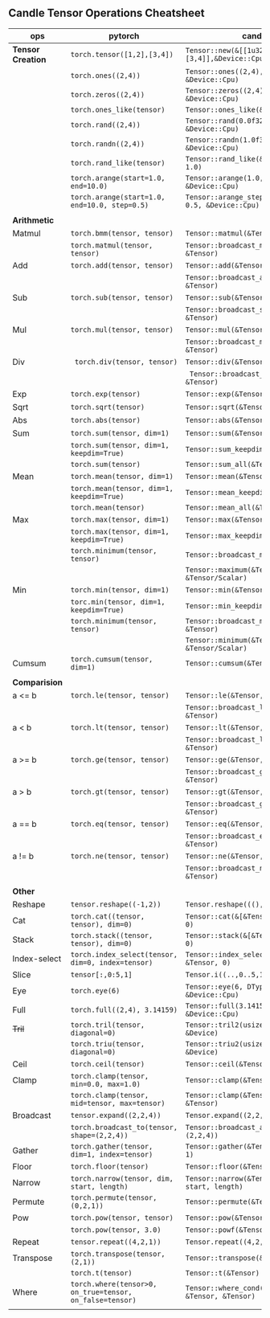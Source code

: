 ## Candle Tensor Operations Cheatsheet

| ops | pytorch | candle |
| --- | ------------- | ---------|
| **Tensor Creation**| `torch.tensor([1,2],[3,4])` | `Tensor::new(&[[1u32,2],[3,4]],&Device::Cpu)` |
| | `torch.ones((2,4))`|`Tensor::ones((2,4),DType::F32, &Device::Cpu)` |
| | `torch.zeros((2,4))`|`Tensor::zeros((2,4),DType::F32, &Device::Cpu)` |
| | `torch.ones_like(tensor)`|`Tensor::ones_like(&Tensor)` |
| | `torch.rand((2,4))`| `Tensor::rand(0.0f32, 1.0, (2,4), &Device::Cpu)` |
| | `torch.randn((2,4))`|`Tensor::randn(1.0f32, 5.0, (2,4), &Device::Cpu)` |
| | `torch.rand_like(tensor)`|`Tensor::rand_like(&Tensor, 0.0 , 1.0)` |
| |`torch.arange(start=1.0, end=10.0)` |`Tensor::arange(1.0, 10.0, &Device::Cpu)` |
| |`torch.arange(start=1.0, end=10.0, step=0.5)` |`Tensor::arange_step(1.0, 10.0, 0.5, &Device::Cpu)` |
| | | |
| **Arithmetic**| | |
| Matmul | `torch.bmm(tensor, tensor)`|`Tensor::matmul(&Tensor, &Tensor)` |
| | `torch.matmul(tensor, tensor)`|`Tensor::broadcast_matmul(&Tensor, &Tensor)` |
| Add | `torch.add(tensor, tensor)`|`Tensor::add(&Tensor, &Tensor)` |
| | |`Tensor::broadcast_add(&Tensor, &Tensor)` |
| Sub |`torch.sub(tensor, tensor)` |`Tensor::sub(&Tensor, &Tensor)` |
| | |`Tensor::broadcast_sub(&Tensor, &Tensor)` |
| Mul |`torch.mul(tensor, tensor)` |`Tensor::mul(&Tensor, &Tensor)` |
| | |`Tensor::broadcast_mul(&Tensor, &Tensor)` |
| Div |` torch.div(tensor, tensor)` |`Tensor::div(&Tensor, &Tensor)` |
| | |` Tensor::broadcast_div(&Tensor, &Tensor)` |
| Exp |`torch.exp(tensor)` |`Tensor::exp(&Tensor)` |
| Sqrt |`torch.sqrt(tensor)` |`Tensor::sqrt(&Tensor)` |
| Abs |`torch.abs(tensor)` |`Tensor::abs(&Tensor)` |
| Sum |`torch.sum(tensor, dim=1)` |`Tensor::sum(&Tensor, 1)` |
| |`torch.sum(tensor, dim=1, keepdim=True)` |`Tensor::sum_keepdim(&Tensor, 1)` |
| |`torch.sum(tensor)` |`Tensor::sum_all(&Tensor)` |
| Mean |`torch.mean(tensor, dim=1)` |`Tensor::mean(&Tensor, 1)` |
| |`torch.mean(tensor, dim=1, keepdim=True) ` |`Tensor::mean_keepdim(&Tensor, 1)` |
| |`torch.mean(tensor)` |`Tensor::mean_all(&Tensor)` |
| Max |`torch.max(tensor, dim=1)` |`Tensor::max(&Tensor, 1)` |
| |`torch.max(tensor, dim=1, keepdim=True)` |`Tensor::max_keepdim(&Tensor, 1)` |
| |`torch.minimum(tensor, tensor)` |`Tensor::broadcast_maximum(&Tensor)` |
| | |`Tensor::maximum(&Tensor, &Tensor/Scalar)` |
| Min |`torch.min(tensor, dim=1)` |`Tensor::min(&Tensor, 1)` |
| |`torc.min(tensor, dim=1, keepdim=True) ` |`Tensor::min_keepdim(&Tensor, 1)` |
| |`torch.minimum(tensor, tensor)` |`Tensor::broadcast_minimum(&Tensor, &Tensor)` |
| | |`Tensor::minimum(&Tensor, &Tensor/Scalar)` |
| Cumsum |`torch.cumsum(tensor, dim=1)` |`Tensor::cumsum(&Tensor, 1)` |
| | | |
| **Comparision** |  |  |
| a <= b |`torch.le(tensor, tensor)` |`Tensor::le(&Tensor, &Tensor)` |
| | |`Tensor::broadcast_le(&Tensor, &Tensor)` |
| a < b |`torch.lt(tensor, tensor)` |`Tensor::lt(&Tensor, &Tensor)` |
| | |`Tensor::broadcast_lt(&Tensor, &Tensor)` |
| a >= b |`torch.ge(tensor, tensor)` |`Tensor::ge(&Tensor, &Tensor)` |
| | |`Tensor::broadcast_ge(&Tensor, &Tensor)` |
| a > b |`torch.gt(tensor, tensor)` |`Tensor::gt(&Tensor, &Tensor)` |
| | |`Tensor::broadcast_gt(&Tensor, &Tensor)` |
| a == b |`torch.eq(tensor, tensor)` |`Tensor::eq(&Tensor, &Tensor)` |
| ||`Tensor::broadcast_eq(&Tensor, &Tensor)`|
| a != b |`torch.ne(tensor, tensor)` |`Tensor::ne(&Tensor, &Tensor)` |
| | |`Tensor::broadcast_ne(&Tensor, &Tensor)` |
| | | |
| **Other**| | |
| Reshape |`tensor.reshape((-1,2))` |`Tensor.reshape(((),2)) ` |
| Cat |`torch.cat((tensor, tensor), dim=0)` |`Tensor::cat(&[&Tensor, &Tensor], 0) ` |
| Stack |`torch.stack((tensor, tensor), dim=0)` |`Tensor::stack(&[&Tensor, &Tensor], 0)` |
| Index-select |`torch.index_select(tensor, dim=0, index=tensor)` |`Tensor::index_select(&Tensor, &Tensor, 0)` |
| Slice |`tensor[:,0:5,1]` |`Tensor.i((..,0..5,1))` |
| Eye |`torch.eye(6)` |`Tensor::eye(6, DType::F32, &Device::Cpu)` |
| Full |`torch.full((2,4), 3.14159)` |`Tensor::full(3.14159, (2,4), &Device::Cpu)` |
| ~~Tril~~ |`torch.tril(tensor, diagonal=0)`|`Tensor::tril2(usize, DType, &Device)`|
| |`torch.triu(tensor, diagonal=0)`|`Tensor::triu2(usize, DType, &Device)`|
| Ceil |`torch.ceil(tensor)`|`Tensor::ceil(&Tensor)`|
| Clamp |`torch.clamp(tensor, min=0.0, max=1.0)`|`Tensor::clamp(&Tensor, 0.0, 1.0)`|
| |`torch.clamp(tensor, mid=tensor, max=tensor)`|`Tensor::clamp(&Tensor, &Tensor, &Tensor)`|
| Broadcast |`tensor.expand((2,2,4))` |`Tensor.expand((2,2,4))` |
| |`torch.broadcast_to(tensor, shape=(2,2,4))` |`Tensor::broadcast_as(&Tensor, (2,2,4))` |
| Gather |`torch.gather(tensor, dim=1, index=tensor)` |`Tensor::gather(&Tensor, &Tensor, 1)` |
| Floor |`torch.floor(tensor)` |`Tensor::floor(&Tensor)` |
| Narrow |`torch.narrow(tensor, dim, start, length)` |`Tensor::narrow(&Tensor, dim, start, length)` |
| Permute |`torch.permute(tensor, (0,2,1))` |`Tensor::permute(&Tensor, (0,2,1))` |
| Pow |`torch.pow(tensor, tensor)` |`Tensor::pow(&Tensor, &Tensor)` |
| |`torch.pow(tensor, 3.0)` |`Tensor::powf(&Tensor, 3.0)` |
| Repeat |`tensor.repeat((4,2,1))` |`Tensor.repeat((4,2,1))` |
| Transpose |`torch.transpose(tensor, (2,1))` |`Tensor::transpose(&Tensor, 2, 1)` |
| |`torch.t(tensor)` |`Tensor::t(&Tensor)` |
| Where|`torch.where(tensor>0, on_true=tensor, on_false=tensor)` |`Tensor::where_cond(&Tensor, &Tensor, &Tensor)` |
| | | |




